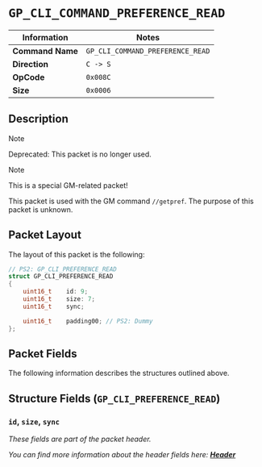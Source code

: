 # `GP_CLI_COMMAND_PREFERENCE_READ`

| Information               | Notes |
|---                        |---    |
| **Command Name**          | `GP_CLI_COMMAND_PREFERENCE_READ` |
| **Direction**             | `C -> S` |
| **OpCode**                | `0x008C` |
| **Size**                  | `0x0006` |

## Description

> [!NOTE]
> Deprecated: This packet is no longer used.

> [!NOTE]
> This is a special GM-related packet!

This packet is used with the GM command `//getpref`. The purpose of this packet is unknown.

## Packet Layout

The layout of this packet is the following:

```cpp
// PS2: GP_CLI_PREFERENCE_READ
struct GP_CLI_PREFERENCE_READ
{
    uint16_t    id: 9;
    uint16_t    size: 7;
    uint16_t    sync;

    uint16_t    padding00; // PS2: Dummy
};
```

## Packet Fields

The following information describes the structures outlined above.

## Structure Fields (`GP_CLI_PREFERENCE_READ`)

### `id`, `size`, `sync`

_These fields are part of the packet header._

_You can find more information about the header fields here: [**Header**](/world/HEADER.md)_
